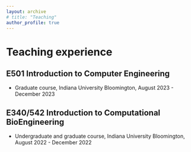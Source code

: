 ```yaml
---
layout: archive
# title: "Teaching"
author_profile: true
---
```


# Teaching experience

## E501 Introduction to Computer Engineering
- Graduate course, Indiana University Bloomington, August 2023 - December 2023

## E340/542 Introduction to Computational BioEngineering
- Undergraduate and graduate course, Indiana University Bloomington, August 2022 - December 2022
